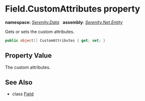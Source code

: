 # Field.CustomAttributes property
**namespace:** *[Serenity.Data](../../README.md#serenity.data-namespace)*   **assembly**: *[Serenity.Net.Entity](../../README.md)*

Gets or sets the custom attributes.

```csharp
public object[] CustomAttributes { get; set; }
```

## Property Value

The custom attributes.

## See Also

* class [Field](../Field.md)